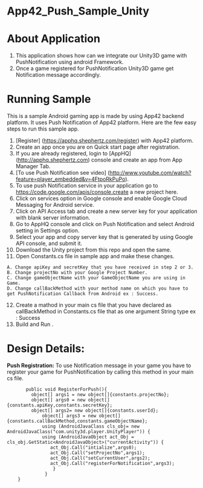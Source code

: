 App42_Push_Sample_Unity
=======================

# About Application

1. This application shows how can we integrate our Unity3D game with PushNotification using android Framework.
2. Once a game registered for PushNotification Unity3D game get Notification message accordingly.

# Running Sample

This is a sample Android gaming app is made by using App42 backend platform. It uses Push Notification of App42 platform.
Here are the few easy steps to run this sample app.

1. [Register] (https://apphq.shephertz.com/register) with App42 platform.
2. Create an app once you are on Quick start page after registration.
3. If you are already registered, login to [AppHQ] (http://apphq.shephertz.com) console and create an app from App Manager Tab.
4. [To use Push Notification see video] (http://www.youtube.com/watch?feature=player_embedded&v=4FtpoRkPuPo).
5. To use push Notification service in your application go to https://code.google.com/apis/console,create a new project here.
6. Click on services option in Google console and enable Google Cloud Messaging for Android service.
7. Click on API Access tab and create a new server key for your application with blank server information.
8. Go to AppHQ console and click on Push Notification and select Android setting in Settings option.
9. Select your app and copy server key that is generated by using Google API console, and submit it.
10. Download the Unity project from this repo and open the same.
11. Open Constants.cs file in sample app and make these changes.

```
A. Change apiKey and secretKey that you have received in step 2 or 3.
B. Change projectNo with your Google Project Number.
C. Change gameObjectName with your GameObjectName you are using in Game.
D. Change callBackMethod with your method name on which you have to get PushNotification Callback from Android ex : Success.
```
12. Create a mathod in your main cs file that you have declared as callBackMethod in Constants.cs file that as one argument String type ex : Success
13. Build and Run .


# Design Details:

__Push Registration:__ To use Notification message in your game you have to register your game for PushNotification 
by calling this method in your main cs file.

```
       public void RegisterForPush(){
		 object[] args1 = new object[]{constants.projectNo};
		 object[] args0 = new object[]{constants.apiKey,constants.secretKey};
		 object[] args2= new object[]{constants.userId};
         	 object[] args3 = new object[]{constants.callBackMethod,constants.gameObjectName};
         	 using (AndroidJavaClass cls_obj= new AndroidJavaClass("com.unity3d.player.UnityPlayer")) {
        	 using (AndroidJavaObject act_Obj = cls_obj.GetStatic<AndroidJavaObject>("currentActivity")) {
				act_Obj.Call("intialize",args0);
				act_Obj.Call("setProjectNo",args1);
				act_Obj.Call("setCurrentUser",args2);
                act_Obj.Call("registerForNotification",args3);
         		 }
    		  }
	}
```
